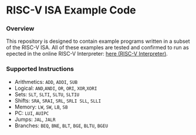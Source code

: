 # RISC-V ISA Example Code
### Overview
This repository is designed to contain example programs written in a subset of the RISC-V ISA. All of these examples are tested and confirmed to run as epected in the online RISC-V Interpreter: [here (RISC-V Interpreter)](https://vmoeyken.w3.uvm.edu/riscv). 
### Supported Instructions

- Arithmetics: `ADD`, `ADDI`, `SUB`
- Logical: `AND`,`ANDI`, `OR`, `ORI`, `XOR`,`XORI`
- Sets: `SLT`, `SLTI`, `SLTU`, `SLTIU`
- Shifts: `SRA`, `SRAI`, `SRL`, `SRLI SLL`, `SLLI`
- Memory: `LW`, `SW`, `LB`, `SB`
- PC: `LUI`, `AUIPC`
- Jumps: `JAL`, `JALR`
- Branches: `BEQ`, `BNE`, `BLT`, `BGE`, `BLTU`, `BGEU`

